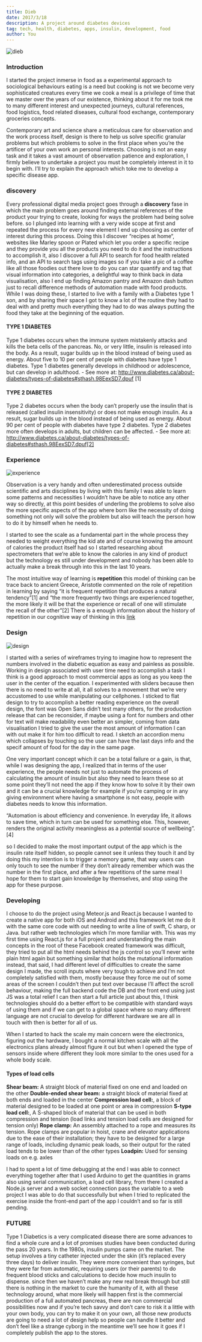 ```yaml
---
title: Dieb
date: 2017/3/18
description: A project around diabetes devices
tag: tech, health, diabetes, apps, insulin, development, food
author: You
---
```


![dieb](/images/pantallazoarduinos.jpg)

### Introduction

I started the project inmerse in food as a experimental approach to sociological behaviours eating is a need but cooking is not we become very sophisticated creatures every time we cook a meal is a privilege of time that we master over the years of our existence, thinking about it for me took me to many different interest and unexpected journeys, cultural references, food logistics, food related diseases, cultural food exchange, contemporary groceries concepts.

Contemporary art and science share a meticulous care for observation and the work process itself, design is there to help us solve specific granular problems but which problems to solve in the first place when you’re the artificer of your own work an personal interests. Choosing is not an easy task and it takes a vast amount of observation patience and exploration, I firmly believe to undertake a project you must be completely interest in it to begin with. I’ll try to explain the approach which toke me to develop a specific disease app. 

### discovery

Every professional digital media project goes through a **discovery** fase in which the main problem goes around finding external references of the product your trying to create, looking for ways the problem had being solve before. 
so I plunged into learning with a very wide scope at first and repeated the process for every new element I end up choosing as center of interest during this process. Doing this I discover “recipes at home“, websites like Marley spoon or Plated which let you order a specific recipe and they provide you all the products you need to do it and the instructions to accomplish it, also I discover a full API to search for food health related info, and an API to search tags using images so if you take a pic of a coffee like all those foodies out there love to do you can star quantify and tag that visual information into categories, a delightful way to think back in data visualisation, also I end up finding Amazon pantry and Amazon dash button just to recall difference methods of automation made with food products. While I was doing these, I started to live with a family with a Diabetes type 1 son, and by sharing their space I got to know a lot of the routine they had to deal with and pretty much everything they had to do was always putting the food they take at the beginning of the equation.

#### TYPE 1 DIABETES

Type 1 diabetes occurs when the immune system mistakenly attacks and kills the beta cells of the pancreas. No, or very little, insulin is released into the body. As a result, sugar builds up in the blood instead of being used as energy. About five to 10 per cent of people with diabetes have type 1 diabetes. Type 1 diabetes generally develops in childhood or adolescence, but can develop in adulthood. - See more at: http://www.diabetes.ca/about-diabetes/types-of-diabetes#sthash.98EexSD7.dpuf [1]

#### TYPE 2 DIABETES

Type 2 diabetes occurs when the body can’t properly use the insulin that is released (called insulin insensitivity) or does not make enough insulin. As a result, sugar builds up in the blood instead of being used as energy. About 90 per cent of people with diabetes have type 2 diabetes. Type 2 diabetes more often develops in adults, but children can be affected. - See more at: http://www.diabetes.ca/about-diabetes/types-of-diabetes#sthash.98EexSD7.dpuf[2]

### Experience

![experience](/images/problemdieb.png)

Observation is a very handy and often underestimated process outside scientific and arts disciplines by living with this family I was able to learn some patterns and necessities I wouldn’t have be able to notice any other way so directly, at this point besides of underling the problems to solve also the more specific aspects of the app where born like the necessity of doing something not only will solve the problem but also will teach the person how to do it by himself when he needs to.

I started to see the scale as a fundamental part in the whole process they needed to weight everything the kid ate and of course knowing the amount of calories the product itself had so I started researching about spectrometers that we’re able to know the calories in any kind of product but the technology es still under development and nobody has been able to actually make a break through into this in the last 10 years. 

The most intuitive way of learning is **repetition** this model of thinking can be trace back to ancient Greece, Aristotle commented on the role of repetition in learning by saying “it is frequent repetition that produces a natural tendency”[1] and “the more frequently two things are experienced together, the more likely it will be that the experience or recall of one will stimulate the recall of the other”[2]
There is a enough information about the history of repetition in our cognitive way of thinking in this [link](https://principlesoflearning.wordpress.com/dissertation/chapter-4-results/themes-identified/repetition/)

### Design

![design](/images/pantallazo.jpg)

I started with a series of wireframes trying to imagine how to represent the numbers involved in the diabetic equation as easy and painless as possible. Working in design associated with user time need to accomplish a task I think is a good approach to most commercial apps as long as you keep the user in the center of the equation. I experimented with sliders because then there is no need to write at all, it all solves to a movement that we’re very accustomed to use while manipulating our cellphones. I sticked to flat design to try to accomplish a better reading experience on the overall design, the font was Open Sans didn’t test many others, for the production release that can be reconsider, if maybe using a font for numbers and other for text will make readability even better an simpler, coming from data visualisation I tried to give the user the most amount of information I can with out make it for him too difficult to read. I sketch an accordion menu which collapses by touching so the user  can have the last days info and the specif amount of food for the day in the same page.

One very important concept which it can be a total failure or a gain, is that, while I was designing the app, I realized that in terms of the user experience, the people needs not just to automate the process of calculating the amount of insulin but also they need to learn these so at some point they’ll not need the app if they know how to solve it by their own and it can be a crucial knowledge for example if you’re camping or in any giving environment where having a smartphone is not easy, people with diabetes needs to know this information.

“Automation  is  about  efficiency  and  convenience.  In everyday life, it allows to  save  time,  which in turn  can  be used for something else. This, however, renders the original activity meaningless as a potential source of wellbeing”.[4]

so I decided to make the most important output of the app which is the insulin rate itself hidden, so people cannot see it unless they touch it and by doing this my intention is to trigger a memory game, that way users can only touch to see the number if they don’t already remember which was the number in the first place, and after a few repetitions of the same meal I hope for them to start gain knowledge by themselves, and stop using the app for these purpose.

### Developing
I choose to do the project using Meteor.js and React.js because I wanted to create a native app for both iOS and Android and this framework let me do it with the same core code with out needing to write a line of swift, C sharp, or Java. but rather web technologies which I’m more familiar with. This was my first time using React.js for a full project and understanding the main concepts in the root of these Facebook created framework was difficult, they tried to put all the html needs behind the js control so you’ll never write plain html again but something similar that holds the mutational information instead, that said, I had different level of difficulties to create the same design I made, the scroll inputs where very tough to achieve and I’m not completely satisfied with them, mostly because they force me out of some areas of the screen I couldn’t then put text over because I’ll affect the scroll behaviour, making the full backend code the DB and the front end  using just JS was a total relief I can then start a full article just about this, I think technologies should do a better effort to be compatible with standard ways of using them and if we can get to a global space where so many different language are not crucial to develop for different hardware we are all in touch with then is better for all of us.

When I started to hack the scale my main concern were the electronics, figuring out the hardware, I bought a normal kitchen scale with all the electronics plans already almost figure it out but when I opened the type of sensors inside where different they look more similar to the ones used for a whole body scale.

#### Types of load cells
**Shear beam:** A straight block of material fixed on one end and loaded on the other
**Double-ended shear beam:** a straight block of material fixed at both ends and loaded in the center
**Compression load cell:**, a block of material designed to be loaded at one point or area in compression
**S-type load cell:**, A S-shaped block of material that can be used in both compression and tension (load links and tension load cells are designed for tension only)
**Rope clamp:** An assembly attached to a rope and measures its tension. Rope clamps are popular in hoist, crane and elevator applications due to the ease of their installation; they have to be designed for a large range of loads, including dynamic peak loads, so their output for the rated load tends to be lower than of the other types
**Loadpin:** Used for sensing loads on e.g. axles

I had to spent a lot of time debugging at the end I was able to connect everything together after that I used Arduino to get the quantities in grams also using serial communication, a load cell library, from there I created a Node.js server and a web socket connection pass the variable to a web project I was able to do that successfully but when I tried to replicated the exercise inside the front-end part of the app I couldn’t and so far is still pending. 

### FUTURE
Type 1 Diabetics is a very complicated disease there are some advances to find a whole cure and a lot of promises studies have been conducted during the pass 20 years. In the 1980s, insulin pumps came on the market. The setup involves a tiny catheter injected under the skin (it’s replaced every three days) to deliver insulin. They were more convenient than syringes, but they were far from automatic, requiring users (or their parents) to do frequent blood sticks and calculations to decide how much insulin to dispense. since then we haven’t make any new real break through  but still there is nothing in the market to cure the humanity of it, with all these technology around, what more likely will happen first is the commercial production of a full automated pancreas, there are non commercial possibilities now and if you’re tech savvy and don’t care to risk it a little with your own body, you can try to make it on your own, all those new products are going to need a lot of design help so people can handle it better and don’t feel like a strange cyborg in the meantime we’ll see how it goes if I completely publish the app to the stores. 

